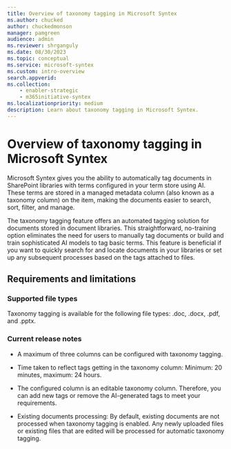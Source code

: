 ```yaml
---
title: Overview of taxonomy tagging in Microsoft Syntex
ms.author: chucked
author: chuckedmonson
manager: pamgreen
audience: admin
ms.reviewer: shrganguly
ms.date: 08/30/2023
ms.topic: conceptual
ms.service: microsoft-syntex
ms.custom: intro-overview
search.appverid: 
ms.collection: 
    - enabler-strategic
    - m365initiative-syntex
ms.localizationpriority: medium
description: Learn about taxonomy tagging in Microsoft Syntex.
---
```


# Overview of taxonomy tagging in Microsoft Syntex

Microsoft Syntex gives you the ability to automatically tag documents in SharePoint libraries with terms configured in your term store using AI. These terms are stored in a managed metadata column (also known as a taxonomy column) on the item, making the documents easier to search, sort, filter, and manage.

The taxonomy tagging feature offers an automated tagging solution for documents stored in document libraries. This straightforward, no-training option eliminates the need for users to manually tag documents or build and train sophisticated AI models to tag basic terms. This feature is beneficial if you want to quickly search for and locate documents in your libraries or set up any subsequent processes based on the tags attached to files.

## Requirements and limitations

### Supported file types

Taxonomy tagging is available for the following file types: .doc, .docx, .pdf, and .pptx.

### Current release notes

- A maximum of three columns can be configured with taxonomy tagging.

- Time taken to reflect tags getting in the taxonomy column: Minimum: 20 minutes, maximum: 24 hours.

- The configured column is an editable taxonomy column. Therefore, you can add new tags or remove the AI-generated tags to meet your requirements.

- Existing documents processing: By default, existing documents are not processed when taxonomy tagging is enabled. Any newly uploaded files or existing files that are edited will be processed for automatic taxonomy tagging.
